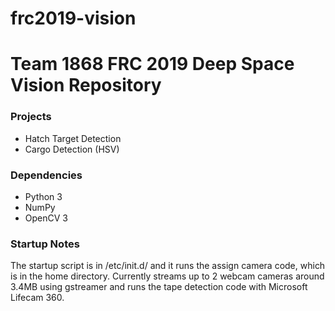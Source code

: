 # frc2019-vision
# Team 1868 FRC 2019 Deep Space Vision Repository #
### Projects ###
* Hatch Target Detection
* Cargo Detection (HSV)

### Dependencies ###
* Python 3
* NumPy
* OpenCV 3

### Startup Notes ###
The startup script is in /etc/init.d/ and it runs the assign camera code, which is in the home directory. Currently streams up to 2 webcam cameras around 3.4MB using gstreamer and runs the tape detection code with Microsoft Lifecam 360. 
